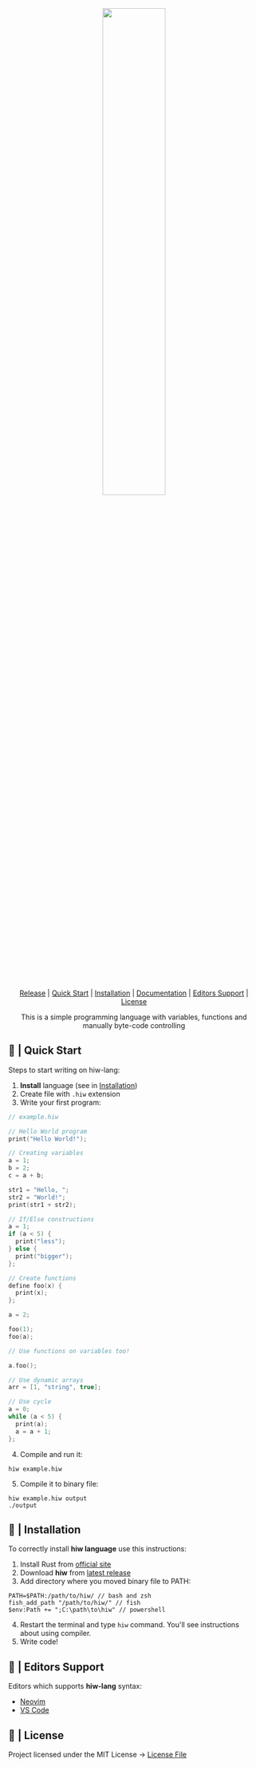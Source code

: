<div align="center">
  <picture>
    <source media="(prefers-color-scheme: dark)" srcset="https://github.com/mealet/hiw/assets/110933288/dc24f25f-707e-472d-8305-f66a6d147670">
    <source media="(prefers-color-scheme: light)" srcset="https://github.com/mealet/hiw/assets/110933288/0cf160ac-ec86-4e24-8b15-05d732c712a6">
    <img src="https://github.com/mealet/hiw/assets/110933288/0cf160ac-ec86-4e24-8b15-05d732c712a6" width="50%"/>
  </picture>

  [Release] | [Quick Start] | [Installation] | [Documentation] | [Editors Support] | [License]

  This is a simple programming language with variables, functions and manually byte-code controlling
</div>

[Release]: https://github.com/mealet/hiw/releases/latest
[Installation]: https://github.com/mealet/hiw/tree/master?tab=readme-ov-file#installation
[Quick Start]: https://github.com/mealet/hiw/tree/master?tab=readme-ov-file#quick-start
[Documentation]: https://github.com/mealet/hiw
[Editors Support]: https://github.com/mealet/hiw/tree/master?tab=readme-ov-file#editors-support
[License]: https://github.com/mealet/hiw/blob/master/LICENSE

## 👾 | Quick Start
Steps to start writing on hiw-lang:
1. **Install** language (see in [Installation])
2. Create file with `.hiw` extension
3. Write your first program:

```cpp
// example.hiw

// Hello World program
print("Hello World!");

// Creating variables
a = 1;
b = 2;
c = a + b;

str1 = "Hello, ";
str2 = "World!";
print(str1 + str2);

// If/Else constructions
a = 1;
if (a < 5) {
  print("less");
} else {
  print("bigger");
};

// Create functions
define foo(x) {
  print(x);
};

a = 2;

foo(1);
foo(a);

// Use functions on variables too!

a.foo();

// Use dynamic arrays
arr = [1, "string", true];

// Use cycle
a = 0;
while (a < 5) {
  print(a);
  a = a + 1;
};
```
4. Compile and run it:
```
hiw example.hiw
```
5. Compile it to binary file:
```
hiw example.hiw output
./output
```

## 💾 | Installation
To correctly install **hiw language** use this instructions:
1. Install Rust from [official site](https://www.rust-lang.org/)
2. Download **hiw** from [latest release][Release]
3. Add directory where you moved binary file to PATH:
```
PATH=$PATH:/path/to/hiw/ // bash and zsh
fish_add_path "/path/to/hiw/" // fish
$env:Path += ";C:\path\to\hiw" // powershell 
```
4. Restart the terminal and type `hiw` command. You'll see instructions about using compiler.
5. Write code!

## 📒 | Editors Support
Editors which supports **hiw-lang** syntax:
* [Neovim](https://github.com/mealet/hiw/blob/master/syntax-highlight/neovim/Neovim%20Syntax%20Support.md)
* [VS Code](https://marketplace.visualstudio.com/items?itemName=mealet.hiw-language)

## 🎈 | License
Project licensed under the MIT License -> [License File][License]
